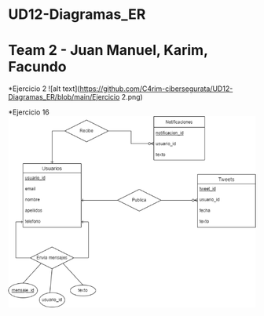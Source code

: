 # UD12-Diagramas_ER
# Team 2 - Juan Manuel, Karim, Facundo 

*Ejercicio 2
![alt text](https://github.com/C4rim-cibersegurata/UD12-Diagramas_ER/blob/main/Ejercicio 2.png)

*Ejercicio 16
![alt text](https://github.com/C4rim-cibersegurata/UD12-Diagramas_ER/blob/main/EX16.png)
